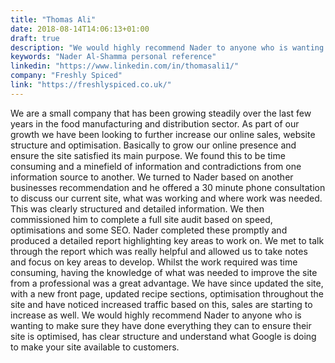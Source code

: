 ```yaml
---
title: "Thomas Ali"
date: 2018-08-14T14:06:13+01:00
draft: true
description: "We would highly recommend Nader to anyone who is wanting to make sure they have done everything they can to ensure their site is optimised"
keywords: "Nader Al-Shamma personal reference"
linkedin: "https://www.linkedin.com/in/thomasali1/"
company: "Freshly Spiced"
link: "https://freshlyspiced.co.uk/"
---
```


We are a small company that has been growing steadily over the last few years in the food manufacturing and 
distribution sector. As part of our growth we have been looking to further increase our online sales, website structure 
and optimisation. Basically to grow our online presence and ensure the site satisfied its main purpose. We found this 
to be time consuming and a minefield of information and contradictions from one information source to another. We 
turned to Nader based on another businesses recommendation and he offered a 30 minute phone consultation to discuss our 
current site, what was working and where work was needed. This was clearly structured and detailed information. We then 
commissioned him to complete a full site audit based on speed, optimisations and some SEO. Nader completed these 
promptly and produced a detailed report highlighting key areas to work on. We met to talk through the report which was 
really helpful and allowed us to take notes and focus on key areas to develop. Whilst the work required was time 
consuming, having the knowledge of what was needed to improve the site from a professional was a great advantage. We 
have since updated the site, with a new front page, updated recipe sections, optimisation throughout the site and have 
noticed increased traffic based on this, sales are starting to increase as well. We would highly recommend Nader to 
anyone who is wanting to make sure they have done everything they can to ensure their site is optimised, has clear 
structure and understand what Google is doing to make your site available to customers. 